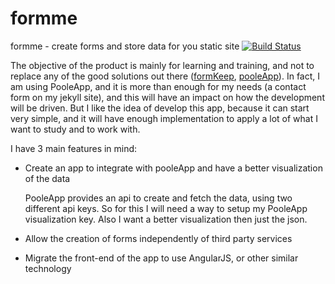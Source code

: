 # formme

formme - create forms and store data for you static site
[![Build Status](https://semaphoreci.com/api/v1/projects/b3791aa2-0011-4eb1-9b91-87b13fdaca1f/407828/badge.svg)](https://semaphoreci.com/halissonvit/formme)

The objective of the product is mainly for learning and training, and not to replace any of the good
solutions out there (<a href="https://formkeep.com/">formKeep</a>, <a href="http://pooleapp.com/">pooleApp</a>).
In fact, I am using PooleApp, and it is more than enough for my needs (a contact form on my jekyll site), and this
will have an impact on how the development will be driven. But I like the idea of develop this app, because it can
start very simple, and it will have enough implementation to apply a lot of what I want to study and to work with.

I have 3 main features in mind:

- Create an app to integrate with pooleApp and have a better visualization of the data

    PooleApp provides an api to create and fetch the data, using two different api keys. So for this I will need
        a way to setup my PooleApp visualization key. Also I want a better visualization then just the json.

- Allow the creation of forms independently of third party services

- Migrate the front-end of the app to use AngularJS, or other similar technology
